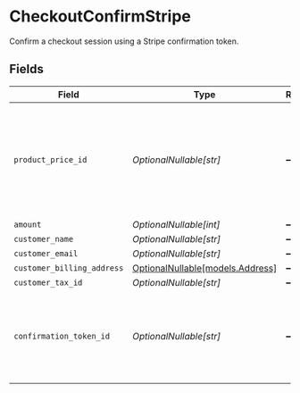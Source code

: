 # CheckoutConfirmStripe

Confirm a checkout session using a Stripe confirmation token.


## Fields

| Field                                                                                       | Type                                                                                        | Required                                                                                    | Description                                                                                 |
| ------------------------------------------------------------------------------------------- | ------------------------------------------------------------------------------------------- | ------------------------------------------------------------------------------------------- | ------------------------------------------------------------------------------------------- |
| `product_price_id`                                                                          | *OptionalNullable[str]*                                                                     | :heavy_minus_sign:                                                                          | ID of the product price to checkout. Must correspond to a price linked to the same product. |
| `amount`                                                                                    | *OptionalNullable[int]*                                                                     | :heavy_minus_sign:                                                                          | N/A                                                                                         |
| `customer_name`                                                                             | *OptionalNullable[str]*                                                                     | :heavy_minus_sign:                                                                          | N/A                                                                                         |
| `customer_email`                                                                            | *OptionalNullable[str]*                                                                     | :heavy_minus_sign:                                                                          | N/A                                                                                         |
| `customer_billing_address`                                                                  | [OptionalNullable[models.Address]](../models/address.md)                                    | :heavy_minus_sign:                                                                          | N/A                                                                                         |
| `customer_tax_id`                                                                           | *OptionalNullable[str]*                                                                     | :heavy_minus_sign:                                                                          | N/A                                                                                         |
| `confirmation_token_id`                                                                     | *OptionalNullable[str]*                                                                     | :heavy_minus_sign:                                                                          | ID of the Stripe confirmation token. Required for fixed prices and custom prices.           |